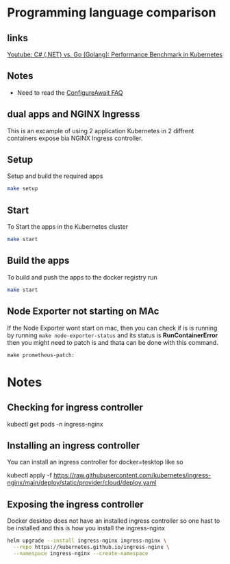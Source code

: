 # Programming language comparison

## links

[Youtube: C# (.NET) vs. Go (Golang): Performance Benchmark in Kubernetes](https://www.youtube.com/watch?v=56TUfwejKfo)

## Notes

* Need to read the [ConfigureAwait FAQ](https://devblogs.microsoft.com/dotnet/configureawait-faq/)

## dual apps and NGINX Ingresss

This is an excample of using 2 application Kubernetes in 2 diffrent containers
expose bia NGINX Ingress controller.

## Setup

Setup and build the required apps

```bash
make setup
```

## Start

To Start the apps in the Kubernetes cluster

```bash
make start
```

## Build the apps

To build and push the apps to the docker registry run

```bash
make start
```

## Node Exporter not starting on MAc

If the Node Exporter wont start on mac, then you can check if is is running by
running `make node-exporter-status` and its status is __RunContainerError__ then
you might need to patch is and thata can be done with this command.

```
make prometheus-patch:
```

# Notes

## Checking for ingress controller

kubectl get pods -n ingress-nginx

## Installing an ingress controller

You can install an ingress controller for docker=tesktop like so

kubectl apply -f https://raw.githubusercontent.com/kubernetes/ingress-nginx/main/deploy/static/provider/cloud/deploy.yaml

## Exposing the ingress controller 
Docker desktop does not have an installed ingress controller so one hast to be
installed and this is how you install the ingress-nginx

```bash
helm upgrade --install ingress-nginx ingress-nginx \
  --repo https://kubernetes.github.io/ingress-nginx \
  --namespace ingress-nginx --create-namespace
```

